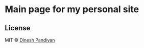 # Main page for my personal site

## License

MIT © [Dinesh Pandiyan](https://github.com/flexdinesh)
